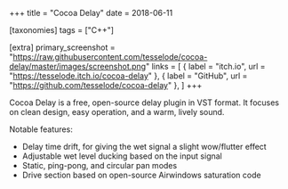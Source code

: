 +++
title = "Cocoa Delay"
date = 2018-06-11

[taxonomies]
tags = ["C++"]

[extra]
primary_screenshot = "https://raw.githubusercontent.com/tesselode/cocoa-delay/master/images/screenshot.png"
links = [
	{ label = "itch.io", url = "https://tesselode.itch.io/cocoa-delay" },
	{ label = "GitHub", url = "https://github.com/tesselode/cocoa-delay" },
]
+++

Cocoa Delay is a free, open-source delay plugin in VST format. It focuses on clean design, easy operation, and a warm, lively sound.

Notable features:
- Delay time drift, for giving the wet signal a slight wow/flutter effect
- Adjustable wet level ducking based on the input signal
- Static, ping-pong, and circular pan modes
- Drive section based on open-source Airwindows saturation code
